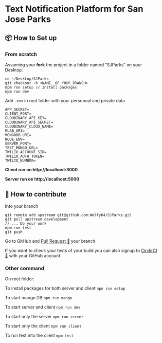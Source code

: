 # Text Notification Platform for San Jose Parks

## 📦 How to Set up

### From scratch

Assuming your **fork** the project in a folder named "SJParks" on your Desktop.

```shell
cd ~/Desktop/SJParks
git checkout -b <NAME__OF_YOUR_BRANCH>
npm run setup // Install packages
npm run dev
```

Add `.env` in root folder with your personnal and private data

```shell
APP_SECRET=
CLIENT_PORT=
CLOUDINARY_API_KEY=
CLOUDINARY_API_SECRET=
CLOUDINARY_CLOUD_NAME=
MLAB_URI=
MONGODB_URI=
NODE_ENV=
SERVER_PORT=
TEST_MONGO_URL=
TWILIO_ACCOUNT_SID=
TWILIO_AUTH_TOKEN=
TWILIO_NUMBER=
```

**Client run on http://localhost:3000**

**Server run on http://localhost:5000**

## 🎉 How to contribute

Into your branch

```shell
git remote add upstream git@github.com:Wolfy64/SJParks.git
git pull upstream development
// ... Do your work
npm run test
git push
```

Go to GitHub and [Pull Request 🔗](https://github.com/Wolfy64/SJParks/compare/development...development?expand=1) your branch

If you want to check your tests of your build you can also signup to [CircleCI 🔗](https://circleci.com/signup/) with your GitHub account

### Other command

On root folder:

To install packages for both server and client `npm run setup`

To start mango DB `npm run mango`

To start server and client `npm run dev`

To start only the server `npm run server`

To start only the client `npm run client`

To run test into the client `npm test`
